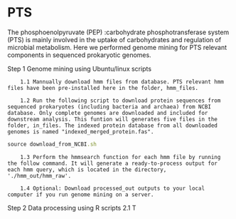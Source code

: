 # PTS
The phosphoenolpyruvate (PEP) :carbohydrate phosphotransferase system (PTS) is mainly involved in the uptake of carbohydrates and regulation of microbial metabolism. Here we performed genome mining for PTS relevant components in sequenced prokaryotic genomes.


Step 1 Genome mining using Ubuntu/linux scripts

        1.1 Mannually download hmm files from database. PTS relevant hmm files have been pre-installed here in the folder, hmm_files.
  
        1.2 Run the following script to download protein sequences from sequenced prokaryotes (including bacteria and archaea) from NCBI database. Only complete genomes are downloaded and included for downstream analysis. This funtion will generates five files in the folder, in_files. The indexed protein database from all downloaded genomes is named "indexed_merged_protein.fas".
  
  ```ruby
  source download_from_NCBI.sh
  ```
  
        1.3 Perform the hmmsearch function for each hmm file by running the follow command. It will generate a ready-to-process output for each hmm query, which is located in the directory, './hmm_out/hmm_raw'.
  
        1.4 Optional: Download processed_out outputs to your local computer if you run genome mining on a server. 
  
Step 2 Data processing using R scripts
  2.1 T

